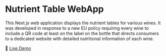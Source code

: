 # Nutrient Table WebApp
This Next.js web application displays the nutrient tables for various wines. It was developed in response to a new EU policy requiring every wine to include a QR code at least on the label on the bottle that directs consumers to a dedicated website with detailed nutritional information of each wine.

🚀 [Live Demo](https://nutritional-info.vercel.app/)
